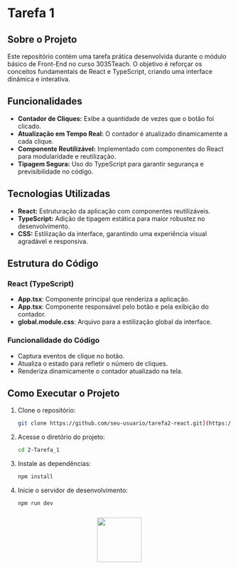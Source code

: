 # Tarefa 1

## Sobre o Projeto
Este repositório contém uma tarefa prática desenvolvida durante o módulo básico de Front-End no curso 3035Teach. O objetivo é reforçar os conceitos fundamentais de React e TypeScript, criando uma interface dinâmica e interativa.

## Funcionalidades
- **Contador de Cliques:** Exibe a quantidade de vezes que o botão foi clicado.
- **Atualização em Tempo Real:** O contador é atualizado dinamicamente a cada clique.
- **Componente Reutilizável:** Implementado com componentes do React para modularidade e reutilização.
- **Tipagem Segura:** Uso do TypeScript para garantir segurança e previsibilidade no código.

## Tecnologias Utilizadas
- **React:** Estruturação da aplicação com componentes reutilizáveis.
- **TypeScript:** Adição de tipagem estática para maior robustez no desenvolvimento.
- **CSS:** Estilização da interface, garantindo uma experiência visual agradável e responsiva.

## Estrutura do Código
### **React (TypeScript)**
- **App.tsx**: Componente principal que renderiza a aplicação.
- **App.tsx**: Componente responsável pelo botão e pela exibição do contador.
- **global.module.css**: Arquivo para a estilização global da interface.

### **Funcionalidade do Código**
- Captura eventos de clique no botão.
- Atualiza o estado para refletir o número de cliques.
- Renderiza dinamicamente o contador atualizado na tela.

## Como Executar o Projeto
1. Clone o repositório:
   ```bash
   git clone https://github.com/seu-usuario/tarefa2-react.git](https://github.com/LucasAck3rmann/2-Tarefa_1.git
   ```
2. Acesse o diretório do projeto:
   ```bash
   cd 2-Tarefa_1
   ```
3. Instale as dependências:
   ```bash
   npm install
   ```
4. Inicie o servidor de desenvolvimento:
   ```bash
   npm run dev
   ```
<div align="center">
  <a href="https://www.3035tech.com/" target="_blank"
  ><img
    src="https://d9hhrg4mnvzow.cloudfront.net/lp.3035tech.com/96c1669d-logo-teach-horiz-branco_1000000000000000000028.png"
    style="
      width: 100px;
      padding: 10px;
      border-radius: 10px;
    "
     target="_blank"
  /></a>
</div>
